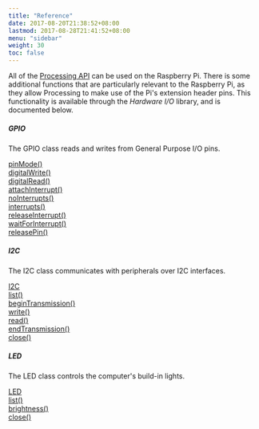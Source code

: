 ```yaml
---
title: "Reference"
date: 2017-08-20T21:38:52+08:00
lastmod: 2017-08-28T21:41:52+08:00
menu: "sidebar"
weight: 30
toc: false
---
```


All of the [Processing API] can be used on the Raspberry Pi. There is
some additional functions that are particularly relevant to the
Raspberry Pi, as they allow Processing to make use of the Pi's extension
header pins. This functionality is available through the *Hardware I/O*
library, and is documented below.

 

##### GPIO

The GPIO class reads and writes from General Purpose I/O pins.  
  
[pinMode()][]  
[digitalWrite()][]  
[digitalRead()][]  
[attachInterrupt()][]  
[noInterrupts()][]  
[interrupts()][]  
[releaseInterrupt()][]  
[waitForInterrupt()][]  
[releasePin()]  
  

##### I2C

The I2C class communicates with peripherals over I2C interfaces.  
  
[I2C][]  
[list()][]  
[beginTransmission()][]  
[write()][]  
[read()][]  
[endTransmission()][]  
[close()]  
  

##### LED

The LED class controls the computer's build-in lights.  
  
[LED][]  
[list()][1]  
[brightness()][]  
[close()][2]  
  

  [Processing API]: https://processing.org/reference/
  [pinMode()]: https://processing.org/reference/libraries/io/GPIO_pinMode_.html
  [digitalWrite()]: https://processing.org/reference/libraries/io/GPIO_digitalWrite_.html
  [digitalRead()]: https://processing.org/reference/libraries/io/GPIO_digitalRead_.html
  [attachInterrupt()]: https://processing.org/reference/libraries/io/GPIO_attachInterrupt_.html
  [noInterrupts()]: https://processing.org/reference/libraries/io/GPIO_noInterrupts_.html
  [interrupts()]: https://processing.org/reference/libraries/io/GPIO_interrupts_.html
  [releaseInterrupt()]: https://processing.org/reference/libraries/io/GPIO_releaseInterrupt_.html
  [waitForInterrupt()]: https://processing.org/reference/libraries/io/GPIO_waitForInterrupt_.html
  [releasePin()]: https://processing.org/reference/libraries/io/GPIO_releasePin_.html
  [I2C]: https://processing.org/reference/libraries/io/I2C.html
  [list()]: https://processing.org/reference/libraries/io/I2C_list_.html
  [beginTransmission()]: https://processing.org/reference/libraries/io/I2C_beginTransmission_.html
  [write()]: https://processing.org/reference/libraries/io/I2C_write_.html
  [read()]: https://processing.org/reference/libraries/io/I2C_read_.html
  [endTransmission()]: https://processing.org/reference/libraries/io/I2C_endTransmission_.html
  [close()]: https://processing.org/reference/libraries/io/I2C_close_.html
  [LED]: https://processing.org/reference/libraries/io/LED.html
  [1]: https://processing.org/reference/libraries/io/LED_list_.html
  [brightness()]: https://processing.org/reference/libraries/io/LED_brightness_.html
  [2]: https://processing.org/reference/libraries/io/LED_close_.html
